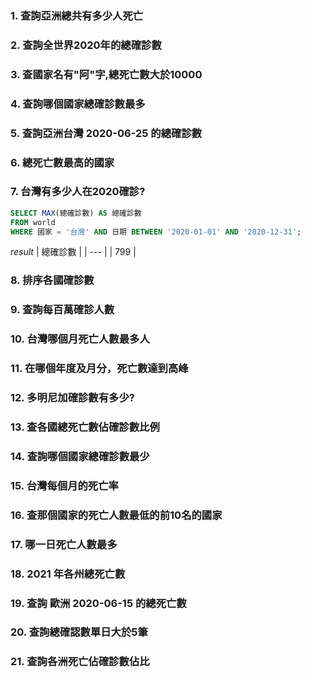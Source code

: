 
### 1. 查詢亞洲總共有多少人死亡
### 2. 查詢全世界2020年的總確診數
### 3. 查國家名有"阿"字,總死亡數大於10000
### 4. 查詢哪個國家總確診數最多
### 5. 查詢亞洲台灣 2020-06-25 的總確診數
### 6. 總死亡數最高的國家
### 7. 台灣有多少人在2020確診?

```sql
SELECT MAX(總確診數) AS 總確診數
FROM world
WHERE 國家 = '台灣' AND 日期 BETWEEN '2020-01-01' AND '2020-12-31';
```
_result_
| 總確診數 |
| --- |
| 799 |

### 8. 排序各國確診數
### 9. 查詢每百萬確診人數
### 10. 台灣哪個月死亡人數最多人
### 11. 在哪個年度及月分，死亡數達到高峰
### 12. 多明尼加確診數有多少?
### 13. 查各國總死亡數佔確診數比例
### 14. 查詢哪個國家總確診數最少
### 15. 台灣每個月的死亡率
### 16. 查那個國家的死亡人數最低的前10名的國家
### 17. 哪一日死亡人數最多
### 18. 2021 年各州總死亡數
### 19. 查詢 歐洲 2020-06-15 的總死亡數
### 20. 查詢總確認數單日大於5筆
### 21. 查詢各洲死亡佔確診數佔比